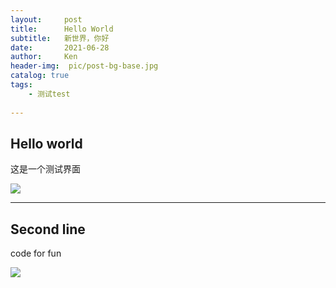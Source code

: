 ```yaml
---
layout:     post
title:      Hello World
subtitle:   新世界，你好
date:       2021-06-28
author:     Ken
header-img:  pic/post-bg-base.jpg
catalog: true
tags:
    - 测试test
    
---    
```

    
## Hello world

这是一个测试界面

![](https://kenchen18.github.io/pic/post-bg-base.jpg)


-----

## Second line

code for fun

![](https://kenchen18.github.io/pic/thumb-1920-888788.png)


